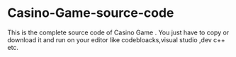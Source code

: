 # Casino-Game-source-code
This is the complete source code of Casino Game . You just have to copy or download it and run on your editor like codebloacks,visual studio ,dev c++ etc.
